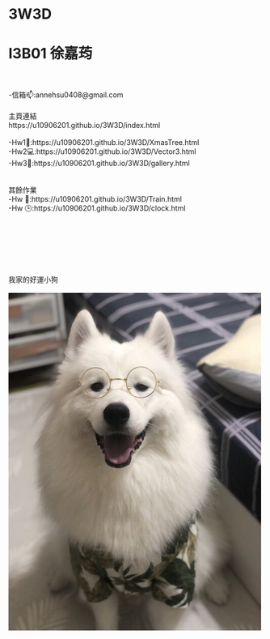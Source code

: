 # 3W3D
<h1> I3B01 徐嘉荺</h1>
<br></br>
-信箱📫:annehsu0408@gmail.com
<br></br>
主頁連結<br>
https://u10906201.github.io/3W3D/index.html
<br><br>
-Hw1🎄:https://u10906201.github.io/3W3D/XmasTree.html
<br>
-Hw2💻:https://u10906201.github.io/3W3D/Vector3.html
<br>
-Hw3🎨:https://u10906201.github.io/3W3D/gallery.html
<br>
<br><br>
其餘作業<br>
-Hw 🚂:https://u10906201.github.io/3W3D/Train.html
<br>
-Hw 🕒:https://u10906201.github.io/3W3D/clock.html
<br>

<br></br><br></br><br></br>
我家的好運小狗<br></br>
![](https://github.com/u10906201/3W3D/blob/master/IMG_8154%20(1).jpg)
